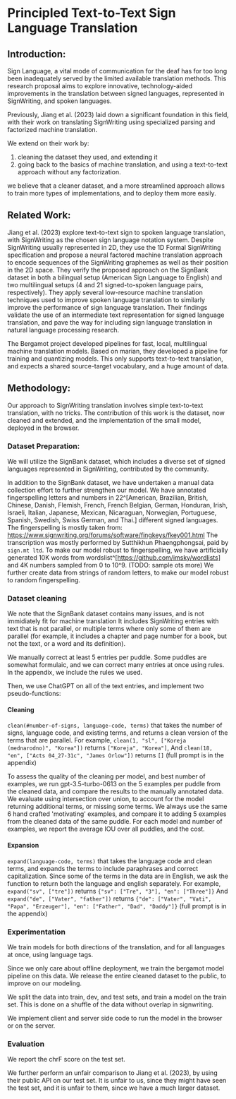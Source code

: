 # Principled Text-to-Text Sign Language Translation

## Introduction:

Sign Language, a vital mode of communication for the deaf has for too long been inadequately served by the limited available translation methods. 
This research proposal aims to explore innovative, 
technology-aided improvements in the translation between signed languages, represented in SignWriting, and spoken languages. 

Previously, Jiang et al. (2023) laid down a significant foundation in this field, with their work on translating SignWriting using specialized parsing and factorized machine translation. 

We extend on their work by:
1. cleaning the dataset they used, and extending it
2. going back to the basics of machine translation, and using a text-to-text approach without any factorization.

we believe that a cleaner dataset, and a more streamlined approach allows to train more types of implementations, and to deploy them more easily.

## Related Work:

Jiang et al. (2023) explore text-to-text sign to spoken language translation, with SignWriting as the chosen sign language notation system. Despite SignWriting usually represented in 2D, they use the 1D Formal SignWriting specification and propose a neural factored machine translation approach to encode sequences of the SignWriting graphemes as well as their position in the 2D space. They verify the proposed approach on the SignBank dataset in both a bilingual setup (American Sign Language to English) and two multilingual setups (4 and 21 signed-to-spoken language pairs, respectively). They apply several low-resource machine translation techniques used to improve spoken language translation to similarly improve the performance of sign language translation. Their findings validate the use of an intermediate text representation for signed language translation, and pave the way for including sign language translation in natural language processing research.

The Bergamot project developed pipelines for fast, local, multilingual machine translation models.
Based on marian, they developed a pipeline for training and quantizing models.
This only supports text-to-text translation, and expects a shared source-target vocabulary, and a huge amount of data.

## Methodology:

Our approach to SignWriting translation involves simple text-to-text translation, with no tricks.
The contribution of this work is the dataset, now cleaned and extended, and the implementation of the small model, deployed in the browser.

### Dataset Preparation: 
We will utilize the SignBank dataset, which includes a diverse set of signed languages represented in SignWriting, contributed by the community.

In addition to the SignBank dataset, we have undertaken a manual data collection effort to further strengthen our model. 
We have annotated fingerspelling letters and numbers in 22^[American, Brazilian, British, Chinese, Danish, Flemish, French, French Belgian, German, Honduran, Irish, Israeli, Italian, Japanese, Mexican, Nicaraguan, Norwegian, Portuguese, Spanish, Swedish, Swiss German, and Thai.] different signed languages. 
The fingerspelling is mostly taken from: https://www.signwriting.org/forums/software/fingkeys/fkey001.html
The transcription was mostly performed by Sutthikhun Phaengphongsai, paid by `sign.mt ltd`.
To make our model robust to fingerspelling, we have artificially generated 10K words from wordslist^[https://github.com/imsky/wordlists]
and 4K numbers sampled from 0 to 10^9. (TODO: sample ots more)
We further create data from strings of random letters, to make our model robust to random fingerspelling.

### Dataset cleaning
We note that the SignBank dataset contains many issues, and is not immidiately fit for machine translation
It includes SignWriting entries with text that is not parallel, or multiple terms where only some of them are parallel
(for example, it includes a chapter and page number for a book, but not the text, or a word and its definition).

We manually correct at least 5 entries per puddle. Some puddles are somewhat formulaic, and we can correct many entries at once using rules.
In the appendix, we include the rules we used.

Then, we use ChatGPT on all of the text entries, and implement two pseudo-functions:

#### Cleaning
`clean(#number-of-signs, language-code, terms)` that takes the number of signs, language code, and existing terms, and returns a clean version of the terms that are parallel.
For example, `clean(1, "sl", ["Koreja (mednarodno)", "Korea"])` returns `["Koreja", "Korea"]`,
And `clean(18, "en", ["Acts 04_27-31c", "James Orlow"])` returns `[]`
(full prompt is in the appendix)

To assess the quality of the cleaning per model, and best number of examples, we run gpt-3.5-turbo-0613 on the 5 examples per puddle from the cleaned data, 
and compare the results to the manually annotated data.
We evaluate using intersection over union, to account for the model returning additional terms, or missing some terms.
We always use the same 6 hand crafted 'motivating' examples, and compare it to adding 5 examples from the cleaned data of the same puddle.
For each model and number of examples, we report the average IOU over all puddles, and the cost.


#### Expansion
`expand(language-code, terms)` that takes the language code and clean terms, and expands the terms to include paraphrases and correct capitalization.
Since some of the terms in the data are in English, we ask the function to return both the language and english separately.
For example, `expand("sv", ["tre"])` returns `{"sv": ["Tre", "3"], "en": ["Three"]}`
And `expand("de", ["Vater", "father"])` returns `{"de": ["Vater", "Vati", "Papa", "Erzeuger"], "en": ["Father", "Dad", "Daddy"]}`
(full prompt is in the appendix)


### Experimentation

We train models for both directions of the translation, and for all languages at once, using language tags.

Since we only care about offline deployment, we train the bergamot model pipeline on this data.
We release the entire cleaned dataset to the public, to improve on our modeling.

We split the data into train, dev, and test sets, and train a model on the train set.
This is done on a shuffle of the data without overlap in signwriting.

We implement client and server side code to run the model in the browser or on the server.

### Evaluation

We report the chrF score on the test set.

We further perform an unfair comparison to Jiang et al. (2023), by using their public API on our test set.
It is unfair to us, since they might have seen the test set, and it is unfair to them, since we have a much larger dataset.

